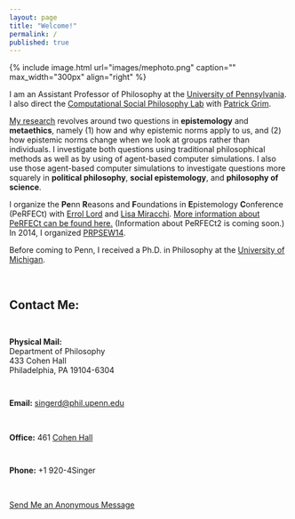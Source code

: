 ```yaml
---
layout: page
title: "Welcome!"
permalink: /
published: true
---
```

<div style="width: 100%;" markdown="1">
{% include image.html url="images/mephoto.png" caption="" max_width="300px" align="right" %}

I am an Assistant Professor of Philosophy at the [University of Pennsylvania](http://philosophy.sas.upenn.edu/). I also direct the [Computational Social Philosophy Lab](/CSPL/) with [Patrick Grim](http://www.pgrim.org/).

[My research](http://www.danieljsinger.com/research/) revolves around two questions in **epistemology** and **metaethics**, namely (1) how and why epistemic norms apply to us, and (2) how epistemic norms change when we look at groups rather than individuals.  I investigate both questions using traditional philosophical methods as well as by using of agent-based computer simulations.  I also use those agent-based computer simulations to investigate questions more squarely in **political philosophy**, **social epistemology**, and **philosophy of science**.

I organize the **Pe**nn **R**easons and **F**oundations in **E**pistemology **C**onference (PeRFECt) with [Errol Lord](http://www.errol-lord.com/) and [Lisa Miracchi](http://miracchi.wix.com/lisamiracchi).  [More information about PeRFECt can be found here.](http://www.phil.upenn.edu/~singerd/PeRFECt15.html) (Information about PeRFECt2 is coming soon.)
In 2014, I organized [PRPSEW14](http://www.phil.upenn.edu/~singerd/PRPSEW14.html).  

Before coming to Penn, I received a Ph.D. in Philosophy at the [University of Michigan](http://www.lsa.umich.edu/philosophy/).
</div>
<br style="clear:both" />

<a name="contact"></a>
<h2>Contact Me:</h2>

<div class="grid-container outline">
  <div class="row" style="padding-bottom: 1em">
    <div class="col-2" style="padding-top: 1em;">
    <p><b>Physical Mail:</b><br />
      Department of Philosophy<br />
      433 Cohen Hall<br />
      Philadelphia, PA 19104-6304</p>
    </div>
    <div class="col-2" style="padding-top: 1em;">
      <p><b>Email:</b> <a href="mailto:singerd@phil.upenn.edu">singerd@phil.upenn.edu</a></p>
      <br />
      <p><b>Office:</b> 461 <a href="http://www.facilities.upenn.edu/maps/locations/cohen-hall-claudia">Cohen Hall</a></p>
    </div>
    <div class="col-2" style="padding-top: 1em;">
      <p><b>Phone:</b> +1 920-4Singer</p>
      <br />
      <p><a href="http://www.danieljsinger.com/anonmessage/">Send Me an Anonymous Message</a></p>
    </div>
  </div>
</div>

